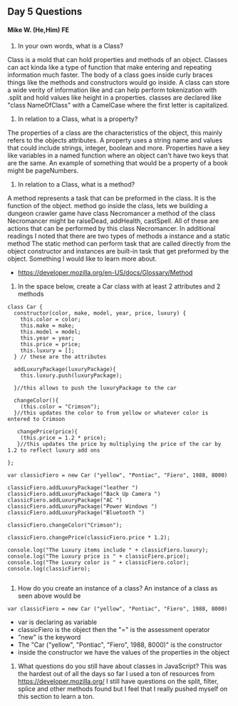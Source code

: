 ## Day 5 Questions
#### Mike W. (He,Him) FE

1. In your own words, what is a Class?

Class is a mold that can hold properties and methods of an object. Classes can act kinda like a
type of function that make entering and repeating information much faster. The body of a class
goes inside curly braces things like the methods and constructors would go inside.
A class can store a wide verity of information like and can help perform tokenization with .split
and hold values like height in a properties. classes are declared like "class NameOfClass" with
a CamelCase where the first letter is capitalized.

1. In relation to a Class, what is a property?

The properties of a class are the characteristics of the object, this mainly refers
to the objects attributes. A property uses a string name and values that could include
strings, integer, boolean and more. Properties have a key like variables in a named function
where an object can't have two keys that are the same. An example of something that would be a
property of a book might be pageNumbers.

1. In relation to a Class, what is a method?

A method represents a task that can be preformed in the class. It is the function of the object.
method go inside the class, lets we building a dungeon crawler game have class Necromancer
a method of the class Necromancer might be raiseDead, addHealth, castSpell. All of these
are actions that can be performed by this class Necromancer. In additional readings I
noted that there are two types of methods a instance and a static method The static method
can perform task that are called directly from the object constructor and instances are built-in task
that get preformed by the object. Something I would like to learn more about.  

* https://developer.mozilla.org/en-US/docs/Glossary/Method

1. In the space below, create a Car class with at least 2 attributes and 2 methods

```
class Car {
  constructor(color, make, model, year, price, luxury) {
    this.color = color;
    this.make = make;
    this.model = model;
    this.year = year;
    this.price = price;
    this.luxury = [];
  } // these are the attributes

  addLuxuryPackage(luxuryPackage){
    this.luxury.push(luxuryPackage);

  }//this allows to push the luxuryPackage to the car

  changeColor(){
    (this.color = "Crimson");
  }//this updates the color to from yellow or whatever color is entered to Crimson

   changePrice(price){
    (this.price = 1.2 * price);
   }//this updates the price by multiplying the price of the car by 1.2 to reflect luxury add ons
​
};
​
var classicFiero = new Car ("yellow", "Pontiac", "Fiero", 1988, 8000)
​
classicFiero.addLuxuryPackage("leather ")
classicFiero.addLuxuryPackage("Back Up Camera ")
classicFiero.addLuxuryPackage("AC ")
classicFiero.addLuxuryPackage("Power Windows ")
classicFiero.addLuxuryPackage("Bluetooth ")

classicFiero.changeColor("Crimson");
​
classicFiero.changePrice(classicFiero.price * 1.2);
​
console.log("The Luxury items include " + classicFiero.luxury);
console.log("The Luxury price is " + classicFiero.price);
console.log("The Luxury color is " + classicFiero.color);
console.log(classicFiero);


```

1. How do you create an instance of a class?
An instance of a class as seen above would be
```
var classicFiero = new Car ("yellow", "Pontiac", "Fiero", 1988, 8000)
```
* var is declaring as variable
* classicFiero is the object then the "=" is the assessment operator
* "new" is the keyword
* The "Car ("yellow", "Pontiac", "Fiero", 1988, 8000)" is the constructor
* inside the constructor we have the values of the properties in the object



1. What questions do you still have about classes in JavaScript?
This was the hardest out of all the days so far I used a ton of resources from
https://developer.mozilla.org/ I still have questions on the split, filter, splice and other methods
found but I feel that I really pushed myself on this section to learn a ton. 
